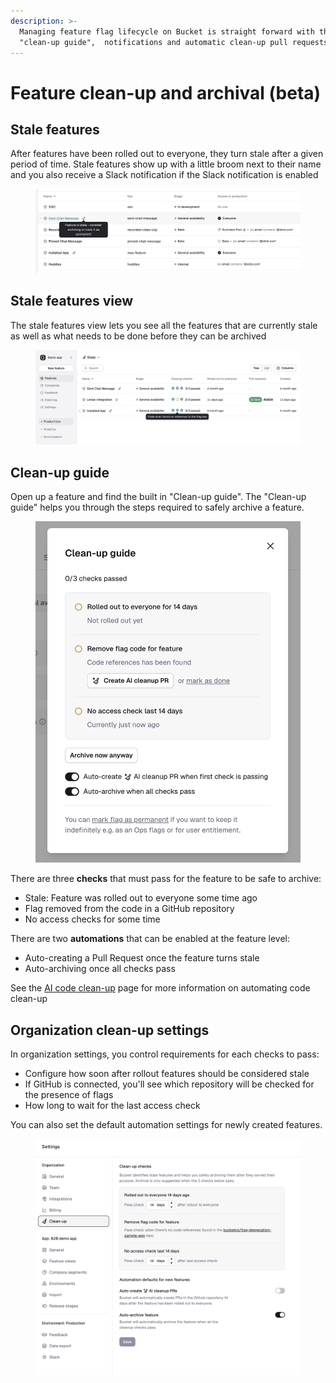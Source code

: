 ```yaml
---
description: >-
  Managing feature flag lifecycle on Bucket is straight forward with the
  "clean-up guide",  notifications and automatic clean-up pull requests.
---
```


# Feature clean-up and archival (beta)

## Stale features

After features have been rolled out to everyone, they turn stale after a given period of time. Stale features show up with a little broom next to their name and you also receive a Slack notification if the Slack notification is enabled

<figure><img src="../../.gitbook/assets/Screenshot 2025-07-15 at 21.31.16.png" alt=""><figcaption></figcaption></figure>

## Stale features view

The stale features view lets you see all the features that are currently stale as well as what needs to be done before they can be archived

<figure><img src="../../.gitbook/assets/Screenshot 2025-07-21 at 20.07.27.png" alt=""><figcaption></figcaption></figure>

## Clean-up guide

Open up a feature and find the built in "Clean-up guide". The "Clean-up guide" helps you through the steps required to safely archive a feature.

<figure><img src="../../.gitbook/assets/Screenshot 2025-07-10 at 14.04.07.png" alt="" width="563"><figcaption></figcaption></figure>

There are three **checks** that must pass for the feature to be safe to archive:

* Stale: Feature was rolled out to everyone some time ago
* Flag removed from the code in a GitHub repository
* No access checks for some time

There are two **automations** that can be enabled at the feature level:

* Auto-creating a Pull Request once the feature turns stale
* Auto-archiving once all checks pass

See the [AI code clean-up](ai-code-clean-up-beta.md) page for more information on automating code clean-up

## Organization clean-up settings

In organization settings, you control requirements for each checks to pass:

* Configure how soon after rollout features should be considered stale
* If GitHub is connected, you'll see which repository will be checked for the presence of flags
* How long to wait for the last access check

You can also set the default automation settings for newly created features.

<figure><img src="../../.gitbook/assets/Screenshot 2025-07-10 at 14.11.01.png" alt=""><figcaption></figcaption></figure>



